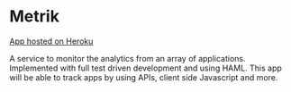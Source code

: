 Metrik
================

[App hosted on Heroku](https://metrik.herokuapp.com/)

A service to monitor the analytics from an array of applications. Implemented with full test driven development and using HAML. This app will be able to track apps by using APIs, client side Javascript and more.
